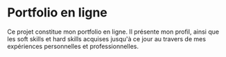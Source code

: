 # Portfolio en ligne

Ce projet constitue mon portfolio en ligne. Il présente mon profil, ainsi que les soft skills et hard skills acquises jusqu'à ce jour au travers de mes expériences personnelles et professionnelles.
